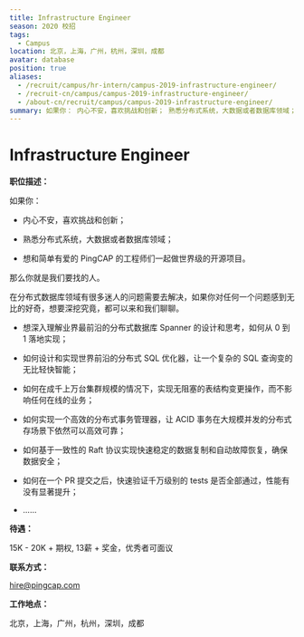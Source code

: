 ```yaml
---
title: Infrastructure Engineer
season: 2020 校招 
tags:
  - Campus
location: 北京，上海，广州，杭州，深圳，成都
avatar: database
position: true
aliases:
  - /recruit/campus/hr-intern/campus-2019-infrastructure-engineer/
  - /recruit-cn/campus/campus-2019-infrastructure-engineer/
  - /about-cn/recruit/campus/campus-2019-infrastructure-engineer/
summary: 如果你： 内心不安，喜欢挑战和创新； 熟悉分布式系统，大数据或者数据库领域； 想和简单有爱的 PingCAP 的工程师们一起做世界级的开源项目。 那么你就是我们要找的人。 
---
```


# Infrastructure Engineer

**职位描述：**

如果你： 

- 内心不安，喜欢挑战和创新；
 
- 熟悉分布式系统，大数据或者数据库领域； 

- 想和简单有爱的 PingCAP 的工程师们一起做世界级的开源项目。 
  
那么你就是我们要找的人。 
  
在分布式数据库领域有很多迷人的问题需要去解决，如果你对任何一个问题感到无比的好奇，想要深挖究竟，都可以来和我们聊聊。  

- 想深入理解业界最前沿的分布式数据库 Spanner 的设计和思考，如何从 0 到 1 落地实现； 

- 如何设计和实现世界前沿的分布式 SQL 优化器，让一个复杂的 SQL 查询变的无比轻快智能；
 
- 如何在成千上万台集群规模的情况下，实现无阻塞的表结构变更操作，而不影响任何在线的业务；

- 如何实现一个高效的分布式事务管理器，让 ACID 事务在大规模并发的分布式存场景下依然可以高效可靠；

- 如何基于一致性的 Raft 协议实现快速稳定的数据复制和自动故障恢复，确保数据安全；

- 如何在一个 PR 提交之后，快速验证千万级别的 tests 是否全部通过，性能有没有显著提升； 

- ......

**待遇：**

15K - 20K + 期权, 13薪 + 奖金，优秀者可面议

**联系方式：**

hire@pingcap.com

**工作地点：**

北京，上海，广州，杭州，深圳，成都
